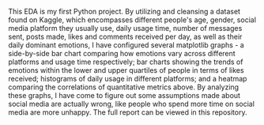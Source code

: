 This EDA is my first Python project. By utilizing and cleansing a dataset found on Kaggle, which encompasses different people's age, gender, social media platform they usually use, daily usage time, number of messages sent, posts made, likes and comments received per day, as well as their daily dominant emotions, I have configured several matplotlib graphs - a side-by-side bar chart comparing how emotions vary across different platforms and usage time respectively; bar charts showing the trends of emotions within the lower and upper quartiles of people in terms of likes received; histograms of daily usage in different platforms; and a heatmap comparing the correlations of quantitative metrics above. By analyzing these graphs, I have come to figure out some assumptions made about social media are actually wrong, like people who spend more time on social media are more unhappy.
The full report can be viewed in this repository.
